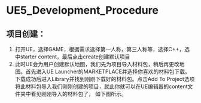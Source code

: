 # UE5_Development_Procedure
## 项目创建：
1. 打开UE，选择GAME，根据需求选择第一人称，第三人称等，选择C++，选中starter content，最后点击create创建默认项目
2. 此时UE会为用户创建默认地图，我们先为项目导入材料包，稍后再更改地图。首先进入UE Launcher的MARKETPLACE并选择你喜欢的材料包下载。下载成功后进入Library并找到刚刚下载好的材料包。点击Add To Project选项将此材料包导入我们刚刚创建的项目，就此你就可以在UE编辑器的content文件夹中看见刚刚导入的材料包了， 如下图所示。
